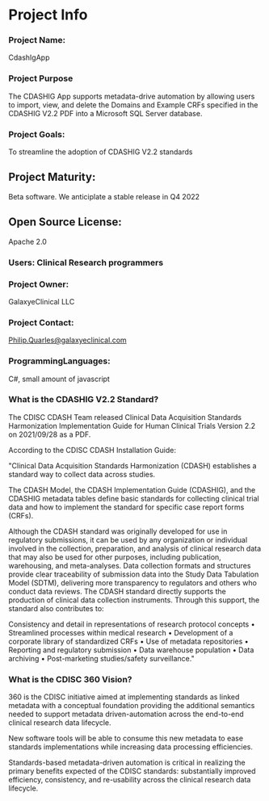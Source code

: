 # Project Info

### Project Name: 
CdashIgApp

### Project Purpose ###
The CDASHIG App supports metadata-drive automation by allowing users to import, view, and delete the Domains and Example CRFs specified in the CDASHIG V2.2 PDF into a Microsoft SQL Server database.

 ### Project Goals: 
 To streamline the adoption of CDASHIG V2.2 standards 

## Project Maturity:
Beta software.  We anticiplate a stable release in Q4 2022

## Open Source License:
Apache 2.0

### Users: Clinical Research programmers

### Project Owner: 
GalaxyeClinical LLC

### Project Contact:
Philip.Quarles@galaxyeclinical.com
  
### ProgrammingLanguages:
C#, small amount of javascript 

### What is the CDASHIG V2.2 Standard?
The CDISC CDASH Team released Clinical Data Acquisition Standards Harmonization Implementation Guide for
Human Clinical Trials Version 2.2 on 2021/09/28 as a PDF.  

According to the CDISC CDASH Installation Guide:

"Clinical Data Acquisition Standards Harmonization (CDASH) establishes a standard way to collect data across studies.

The CDASH Model, the CDASH Implementation Guide (CDASHIG), and the CDASHIG metadata tables
define basic standards for collecting clinical trial data and how to implement the standard for specific case report forms (CRFs). 

Although the CDASH standard was originally developed for use in regulatory submissions, it can be used by any organization or individual involved in the collection, preparation, and analysis of clinical research data that may also be used for other purposes, including publication, warehousing, and meta-analyses. Data collection formats and structures provide clear traceability of submission data into the Study Data Tabulation Model (SDTM), delivering more transparency to regulators and others who conduct data reviews. The CDASH standard directly supports the production of clinical data collection instruments. Through this support, the standard also contributes to: 

Consistency and detail in representations of research protocol concepts
• Streamlined processes within medical research
• Development of a corporate library of standardized CRFs
• Use of metadata repositories
• Reporting and regulatory submission
• Data warehouse population
• Data archiving
• Post-marketing studies/safety surveillance."

### What is the CDISC 360 Vision?
360 is the CDISC initiative aimed at implementing standards as linked metadata with a conceptual foundation providing the additional semantics needed to support metadata driven-automation across the end-to-end clinical research data lifecycle.

New software tools will be able to consume this new metadata to ease standards implementations while increasing data processing efficiencies.

Standards-based metadata-driven automation is critical in realizing the primary benefits expected of the CDISC standards: substantially improved efficiency, consistency, and re-usability across the clinical research data lifecycle.
